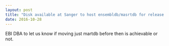 ```yaml
---
layout: post
title: "Disk available at Sanger to host ensembldb/masrtdb for release 87"
date: 2016-10-28
---
```


EBI DBA to let us know if moving just martdb before then is achievable or not. 

